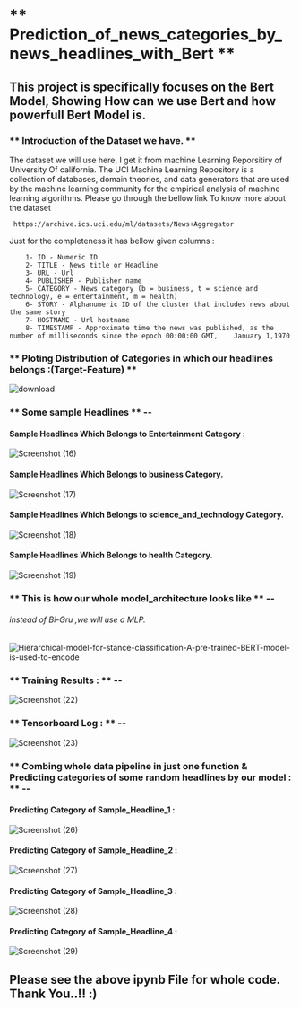 # ** Prediction_of_news_categories_by_news_headlines_with_Bert **

## This project is specifically focuses on the Bert Model, Showing How can we use Bert and how powerfull Bert Model is.

### ** Introduction of the Dataset we have. **
The dataset we will use here, I get it from machine Learning Reporsitiry of University Of california. The UCI Machine Learning Repository is a collection of databases, domain theories, and data generators that are used by the machine learning community for the empirical analysis of machine learning algorithms. Please go through the bellow link To know more about the dataset 

     https://archive.ics.uci.edu/ml/datasets/News+Aggregator
     
Just for the completeness it has bellow given columns :

        1- ID - Numeric ID
        2- TITLE - News title or Headline
        3- URL - Url
        4- PUBLISHER - Publisher name
        5- CATEGORY - News category (b = business, t = science and technology, e = entertainment, m = health)
        6- STORY - Alphanumeric ID of the cluster that includes news about the same story
        7- HOSTNAME - Url hostname
        8- TIMESTAMP - Approximate time the news was published, as the number of milliseconds since the epoch 00:00:00 GMT,    January 1,1970
 
### ** Ploting Distribution of Categories in which our headlines belongs :(Target-Feature) **
![download](https://user-images.githubusercontent.com/61959483/128489750-2f41ca80-a416-409c-887c-a4e7e37b5706.png)

### ** Some sample Headlines ** --

#### Sample Headlines Which Belongs to Entertainment Category :
![Screenshot (16)](https://user-images.githubusercontent.com/61959483/128490829-2e92835a-767e-4628-9934-16e695b8b913.png)

#### Sample Headlines Which Belongs to business Category.
![Screenshot (17)](https://user-images.githubusercontent.com/61959483/128490956-beb10841-9069-4621-b6af-62ef347fd9bf.png)

#### Sample Headlines Which Belongs to science_and_technology Category.
![Screenshot (18)](https://user-images.githubusercontent.com/61959483/128491055-a2639faf-7e2b-45bf-8061-55279d5a3114.png)

#### Sample Headlines Which Belongs to health Category.
![Screenshot (19)](https://user-images.githubusercontent.com/61959483/128491132-8265b11d-8b6b-423f-a562-a3fb1f7c4fa0.png)


### ** This is how our whole model_architecture looks like ** --
###### instead of Bi-Gru ,we will use a MLP.

![Hierarchical-model-for-stance-classification-A-pre-trained-BERT-model-is-used-to-encode](https://user-images.githubusercontent.com/61959483/128492341-30eafe80-2cab-4266-99ec-5225abf00878.png)



### ** Training Results : ** --

![Screenshot (22)](https://user-images.githubusercontent.com/61959483/128492661-8b7e0920-e48e-414f-ab07-13a877c06d17.png)


### ** Tensorboard Log : ** --
![Screenshot (23)](https://user-images.githubusercontent.com/61959483/128492973-37c306cb-9d97-476c-8b32-03af2fb94da5.png)


### ** Combing whole data pipeline in just one function & Predicting categories of some random headlines by our model : ** --

#### Predicting Category of Sample_Headline_1 :
![Screenshot (26)](https://user-images.githubusercontent.com/61959483/128493844-7ea384ff-52eb-4573-a4f0-5c23f11caecf.png)

#### Predicting Category of Sample_Headline_2 :
![Screenshot (27)](https://user-images.githubusercontent.com/61959483/128493903-8b15518c-27ed-4af1-92c6-e8b6db51925a.png)


#### Predicting Category of Sample_Headline_3 :
![Screenshot (28)](https://user-images.githubusercontent.com/61959483/128493933-cbc48d2e-7310-49a0-9eac-d9a74d8c6a6b.png)


#### Predicting Category of Sample_Headline_4 :

![Screenshot (29)](https://user-images.githubusercontent.com/61959483/128493980-c1b68d73-408c-4fe8-a0d7-f4ad1a8b33a0.png)



## Please see the above ipynb File for whole code. Thank You..!! :)









